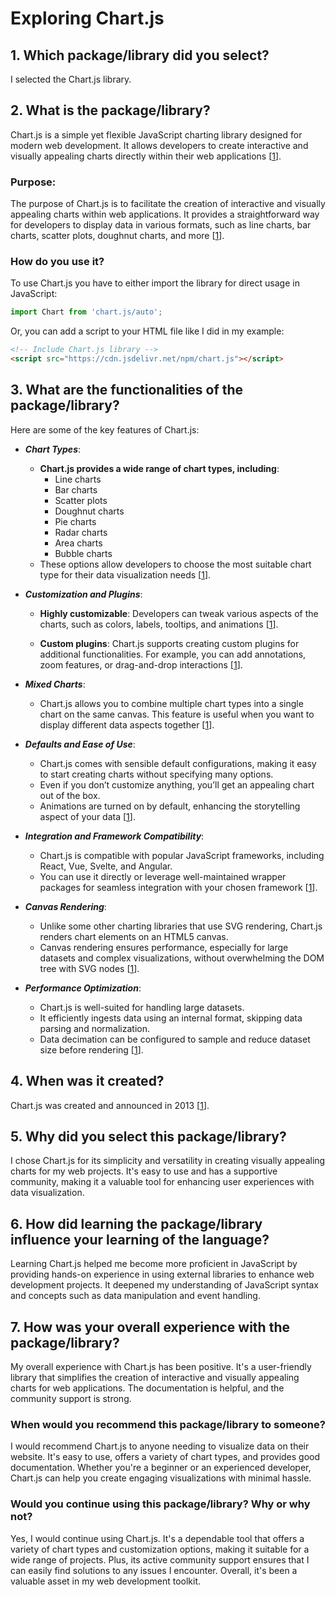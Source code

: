 # Exploring Chart.js

## 1. Which package/library did you select?

I selected the Chart.js library.

## 2. What is the package/library?

Chart.js is a simple yet flexible JavaScript charting library designed for modern web development. It allows developers to create interactive and visually appealing charts directly within their web applications [[1]].

### Purpose:

The purpose of Chart.js is to facilitate the creation of interactive and visually appealing charts within web applications. It provides a straightforward way for developers to display data in various formats, such as line charts, bar charts, scatter plots, doughnut charts, and more [[1]].

### How do you use it?

To use Chart.js you have to either import the library for direct usage in JavaScript:
```javascript
import Chart from 'chart.js/auto';
```
Or, you can add a script to your HTML file like I did in my example:
```HTML
<!-- Include Chart.js library -->
<script src="https://cdn.jsdelivr.net/npm/chart.js"></script>
```

## 3. What are the functionalities of the package/library?

Here are some of the key features of Chart.js:

 - ***Chart Types***:
    - **Chart.js provides a wide range of chart types, including**:
        - Line charts
        - Bar charts
        - Scatter plots
        - Doughnut charts
        - Pie charts
        - Radar charts
        - Area charts
        - Bubble charts
    - These options allow developers to choose the most suitable chart type for their data visualization needs [[1]].

 - ***Customization and Plugins***:
    - **Highly customizable**: Developers can tweak various aspects of the charts, such as colors, labels, tooltips, and animations [[1]].
    
    - **Custom plugins**: Chart.js supports creating custom plugins for additional functionalities. For example, you can add annotations, zoom features, or drag-and-drop interactions [[1]].

 - ***Mixed Charts***:
    - Chart.js allows you to combine multiple chart types into a single chart on the same canvas. This feature is useful when you want to display different data aspects together [[1]].

 - ***Defaults and Ease of Use***:
    - Chart.js comes with sensible default configurations, making it easy to start creating charts without specifying many options.
    - Even if you don’t customize anything, you’ll get an appealing chart out of the box.
    - Animations are turned on by default, enhancing the storytelling aspect of your data [[1]].

 - ***Integration and Framework Compatibility***:
    - Chart.js is compatible with popular JavaScript frameworks, including React, Vue, Svelte, and Angular.
    - You can use it directly or leverage well-maintained wrapper packages for seamless integration with your chosen framework [[1]].

 - ***Canvas Rendering***:
    - Unlike some other charting libraries that use SVG rendering, Chart.js renders chart elements on an HTML5 canvas.
    - Canvas rendering ensures performance, especially for large datasets and complex visualizations, without overwhelming the DOM tree with SVG nodes [[1]].
 - ***Performance Optimization***:
    - Chart.js is well-suited for handling large datasets.
    - It efficiently ingests data using an internal format, skipping data parsing and normalization.
    - Data decimation can be configured to sample and reduce dataset size before rendering [[1]].

## 4. When was it created?

Chart.js was created and announced in 2013 [[1]].

## 5. Why did you select this package/library?

I chose Chart.js for its simplicity and versatility in creating visually appealing charts for my web projects. It's easy to use and has a supportive community, making it a valuable tool for enhancing user experiences with data visualization.

## 6. How did learning the package/library influence your learning of the language?

Learning Chart.js helped me become more proficient in JavaScript by providing hands-on experience in using external libraries to enhance web development projects. It deepened my understanding of JavaScript syntax and concepts such as data manipulation and event handling.

## 7. How was your overall experience with the package/library?

My overall experience with Chart.js has been positive. It's a user-friendly library that simplifies the creation of interactive and visually appealing charts for web applications. The documentation is helpful, and the community support is strong.

### When would you recommend this package/library to someone?

I would recommend Chart.js to anyone needing to visualize data on their website. It's easy to use, offers a variety of chart types, and provides good documentation. Whether you're a beginner or an experienced developer, Chart.js can help you create engaging visualizations with minimal hassle.

### Would you continue using this package/library? Why or why not?

Yes, I would continue using Chart.js. It's a dependable tool that offers a variety of chart types and customization options, making it suitable for a wide range of projects. Plus, its active community support ensures that I can easily find solutions to any issues I encounter. Overall, it's been a valuable asset in my web development toolkit.

[1]: https://www.chartjs.org/docs/latest/